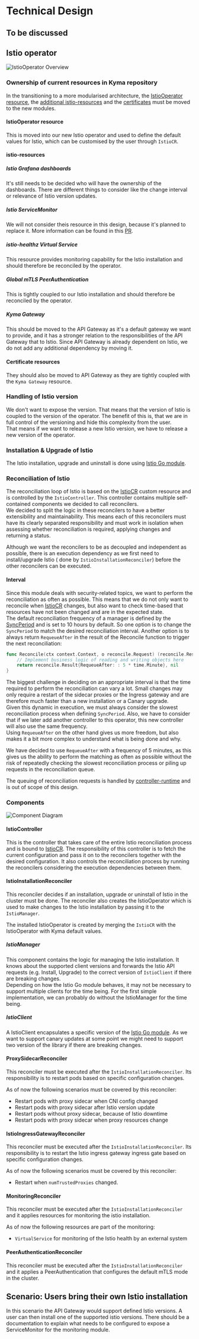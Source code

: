 # Technical Design

## To be discussed


## Istio operator

![IstioOperator Overview](./istio-operator-overview.svg)

### Ownership of current resources in Kyma repository

In the transitioning to a more modularised architecture, the [IstioOperator resource](https://github.com/kyma-project/kyma/tree/main/resources/istio), 
the [additional istio-resources](https://github.com/kyma-project/kyma/tree/main/resources/istio-resources) and 
the [certificates](https://github.com/kyma-project/kyma/tree/main/resources/certificates) must be moved to the new modules.

#### IstioOperator resource
This is moved into our new Istio operator and used to define the default values for Istio, which can be customised by the user through `IstioCR`.

#### istio-resources

##### Istio Grafana dashboards
It's still needs to be decided who will have the ownership of the dashboards. There are different things to consider like the change interval or relevance of Istio version updates.

##### Istio ServiceMonitor
We will not consider theis resource in this design, because it's planned to replace it. 
More information can be found in this [PR](https://github.com/kyma-project/kyma/pull/16247).

##### istio-healthz Virtual Service
This resource provides monitoring capability for the Istio installation and should therefore be reconciled by the operator.

##### Global mTLS PeerAuthentication
This is tightly coupled to our Istio installation and should therefore be reconciled by the operator.

##### Kyma Gateway
This should be moved to the API Gateway as it's a default gateway we want to provide, and it has a stronger relation to the responsibilities
of the API Gateway that to Istio. Since API Gateway is already dependent on Istio, we do not add any additional dependency by moving it. 

#### Certificate resources
They should also be moved to API Gateway as they are tightly coupled with the `Kyma Gateway` resource.

### Handling of Istio version
We don't want to expose the version. That means that the version of Istio is coupled to the version of the operator. The benefit of this is,
that we are in full control of the versioning and hide this complexity from the user.  
That means if we want to release a new Istio version, we have to release a new version of the operator.

### Installation & Upgrade of Istio
The Istio installation, upgrade and uninstall is done using [Istio Go module](https://github.com/istio/istio).

### Reconciliation of Istio
The reconciliation loop of Istio is based on the [IstioCR](https://github.com/kyma-project/istio/blob/main/docs/xff-proposal.md) custom resource and is controlled by the `IstioController`. This controller contains multiple self-contained components we decided to call reconcilers.   
We decided to split the logic in these reconcilers to have a better extensibility and maintainability. This means each of this reconcilers must have its clearly separated responsibility
and must work in isolation when assessing whether reconciliation is required, applying changes and returning a status.  

Although we want the reconcilers to be as decoupled and independent as possible, there is an execution dependency as we first need to install/upgrade Istio ( done by `IstioInstallationReconciler`)
before the other reconcilers can be executed.

#### Interval

Since this module deals with security-related topics, we want to perform the reconciliation as often as possible.
This means that we do not only want to reconcile when [IstioCR](https://github.com/kyma-project/istio/blob/main/docs/xff-proposal.md) changes, but also want to check time-based that resources have not been changed and are in the expected state.  
The default reconciliation frequency of a manager is defined by the [SyncPeriod](https://pkg.go.dev/sigs.k8s.io/controller-runtime/pkg/manager#Options) and is set to 10 hours by default.
So one option is to change the `SyncPeriod` to match the desired reconciliation interval.
Another option is to always return `RequeueAfter` in the result of the Reconcile function to trigger the next reconciliation:
```go
func Reconcile(ctx context.Context, o reconcile.Request) (reconcile.Result, error) {
	// Implement business logic of reading and writing objects here
	return reconcile.Result{RequeueAfter: : 5 * time.Minute}, nil
}
```

The biggest challenge in deciding on an appropriate interval is that the time required to perform the reconciliation can vary a lot. Small changes may only require a 
restart of the sidecar proxies or the Ingress gateway and are therefore much faster than a new installation or a Canary upgrade.  
Given this dynamic in execution, we must always consider the slowest reconciliation process when defining `SyncPeriod`. Also, we have to consider that if we later add another controller to this operator, this new controller will also use the same frequency.  
Using `RequeueAfter` on the other hand gives us more freedom, but also makes it a bit more complex to understand what is being done and why.

We have decided to use `RequeueAfter` with a frequency of 5 minutes, as this gives us the ability to perform the matching as often as possible without the risk of repeatedly checking the slowest reconciliation process or piling up requests in the reconciliation queue.

The queuing of reconciliation requests is handled by [controller-runtime](https://pkg.go.dev/sigs.k8s.io/controller-runtime) and is out of scope of this design.

### Components
![Component Diagram](./controller-component-diagram.svg)

#### IstioController
This is the controller that takes care of the entire Istio reconciliation process and is bound to [IstioCR](https://github.com/kyma-project/istio/blob/main/docs/xff-proposal.md).
The responsibility of this controller is to fetch the current configuration and pass it on to the reconcilers together with the desired configuration. 
It also controls the reconciliation process by running the reconcilers considering the execution dependencies between them.

#### IstioInstallationReconciler
This reconciler decides if an installation, upgrade or uninstall of Istio in the cluster must be done. The reconciler also creates the IstioOperator
which is used to make changes to the Istio installation by passing it to the `IstioManager`.

The installed IstioOperator is created by merging the `IstioCR` with the IstioOperator with Kyma default values.

##### IstioManager
This component contains the logic for managing the Istio installation. It knows about the supported client versions and forwards the 
Istio API requests (e.g. Install, Upgrade) to the correct version of `IstioClient` if there are breaking changes.  
Depending on how the Istio Go module behaves, it may not be necessary to support multiple clients for the time being. For the first simple implementation, we can probably do without the IstioManager for the time being.

##### IstioClient
A IstioClient encapsulates a specific version of the [Istio Go module](https://github.com/istio/istio). 
As we want to support canary updates at some point we might need to support two version of the library if there are breaking changes.

#### ProxySidecarReconciler
This reconciler must be executed after the `IstioInstallationReconciler`. Its responsibility is to restart pods based on specific configuration changes.

As of now the following scenarios must be covered by this reconciler:
- Restart pods with proxy sidecar when CNI config changed
- Restart pods with proxy sidecar after Istio version update
- Restart pods without proxy sidecar, because of Istio downtime
- Restart pods with proxy sidecar when proxy resources change

#### IstioIngressGatewayReconciler
This reconciler must be executed after the `IstioInstallationReconciler`. Its responsibility is to restart the Istio ingress gateway ingress gate  based on specific configuration changes.

As of now the following scenarios must be covered by this reconciler:
- Restart when `numTrustedProxies` changed.

#### MonitoringReconciler
This reconciler must be executed after the `IstioInstallationReconciler` and it applies resources for monitoring the istio installation.

As of now the following resources are part of the monitoring:
- `VirtualService` for monitoring of the Istio health by an external system

#### PeerAuthenticationReconciler
This reconciler must be executed after the `IstioInstallationReconciler` and it applies a PeerAuthentication that configures
the default mTLS mode in the cluster.


## Scenario: Users bring their own Istio installation
In this scenario the API Gateway would support defined Istio versions. A user can then install one of the supported istio versions.
There should be a documentation to explain what needs to be configured to expose a ServiceMonitor for the monitoring module.